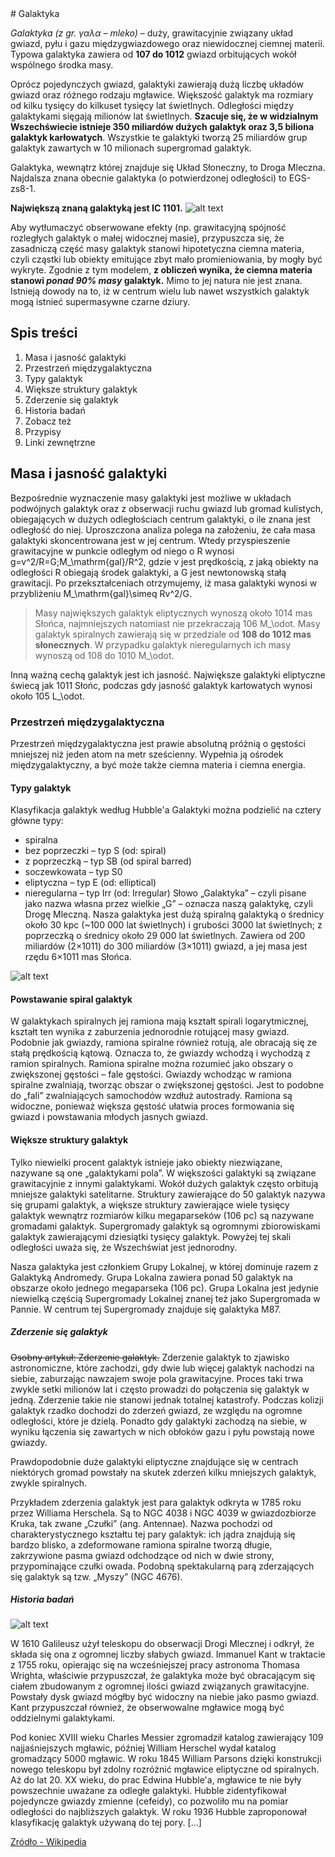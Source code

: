 <meta charset="UTF-8">
# Galaktyka
	
*Galaktyka (z gr. γαλα – mleko)* – duży, grawitacyjnie związany układ gwiazd, pyłu i gazu międzygwiazdowego oraz niewidocznej ciemnej materii. Typowa galaktyka zawiera od **107 do 1012** gwiazd orbitujących wokół wspólnego środka masy.

Oprócz pojedynczych gwiazd, galaktyki zawierają dużą liczbę układów gwiazd oraz różnego rodzaju mgławice. Większość galaktyk ma rozmiary od kilku tysięcy do kilkuset tysięcy lat świetlnych. Odległości między galaktykami sięgają milionów lat świetlnych. **Szacuje się, że w widzialnym Wszechświecie istnieje 350 miliardów dużych galaktyk oraz 3,5 biliona galaktyk karłowatych**. Wszystkie te galaktyki tworzą 25 miliardów grup galaktyk zawartych w 10 milionach supergromad galaktyk.

Galaktyka, wewnątrz której znajduje się Układ Słoneczny, to Droga Mleczna. Najdalsza znana obecnie galaktyka (o potwierdzonej odległości) to EGS-zs8-1.

**Największą znaną galaktyką jest IC 1101.**
![alt text](http://science-fellows.com/wp-content/uploads/2015/4/a-conversation-on-living-space-exploration_1.jpg "Logo Title Text 1")


Aby wytłumaczyć obserwowane efekty (np. grawitacyjną spójność rozległych galaktyk o małej widocznej masie), przypuszcza się, że zasadniczą część masy galaktyk stanowi hipotetyczna ciemna materia, czyli cząstki lub obiekty emitujące zbyt mało promieniowania, by mogły być wykryte. Zgodnie z tym modelem, **z obliczeń wynika, że ciemna materia stanowi _ponad 90% masy_ galaktyk.** Mimo to jej natura nie jest znana. Istnieją dowody na to, iż w centrum wielu lub nawet wszystkich galaktyk mogą istnieć supermasywne czarne dziury.

## Spis treści
1.	Masa i jasność galaktyki
2.	Przestrzeń międzygalaktyczna
3.	Typy galaktyk
4.	Większe struktury galaktyk
5.	Zderzenie się galaktyk
6.	Historia badań
7.	Zobacz też
8.	Przypisy
9.	Linki zewnętrzne

## Masa i jasność galaktyki
Bezpośrednie wyznaczenie masy galaktyki jest możliwe w układach podwójnych galaktyk oraz z obserwacji ruchu gwiazd lub gromad kulistych, obiegających w dużych odległościach centrum galaktyki, o ile znana jest odległość do niej. Uproszczona analiza polega na założeniu, że cała masa galaktyki skoncentrowana jest w jej centrum. Wtedy przyspieszenie grawitacyjne w punkcie odległym od niego o R wynosi g=v^2/R=G\;M_\mathrm{gal}/R^2, gdzie v jest prędkością, z jaką obiekty na odległości R obiegają środek galaktyki, a G jest newtonowską stałą grawitacji. Po przekształceniach otrzymujemy, iż masa galaktyki wynosi w przybliżeniu M_\mathrm{gal}\simeq Rv^2/G.

>Masy największych galaktyk eliptycznych wynoszą około 1014 mas Słońca, najmniejszych natomiast nie przekraczają 106 M_\odot. Masy galaktyk spiralnych zawierają się w przedziale od **108 do 1012 mas słonecznych**. W przypadku galaktyk nieregularnych ich masy wynoszą od 108 do 1010 M_\odot.

Inną ważną cechą galaktyk jest ich jasność. Największe galaktyki eliptyczne świecą jak 1011 Słońc, podczas gdy jasność galaktyk karłowatych wynosi około 105 L_\odot.

### Przestrzeń międzygalaktyczna
Przestrzeń międzygalaktyczna jest prawie absolutną próżnią o gęstości mniejszej niż jeden atom na metr sześcienny. Wypełnia ją ośrodek międzygalaktyczny, a być może także ciemna materia i ciemna energia.

#### Typy galaktyk

Klasyfikacja galaktyk według Hubble'a
Galaktyki można podzielić na cztery główne typy:

* spiralna
* bez poprzeczki – typ S (od: spiral)
* z poprzeczką – typ SB (od spiral barred)
* soczewkowata – typ S0
* eliptyczna – typ E (od: elliptical)
* nieregularna – typ Irr (od: Irregular)
Słowo „Galaktyka” – czyli pisane jako nazwa własna przez wielkie „G” – oznacza naszą galaktykę, czyli Drogę Mleczną. Nasza galaktyka jest dużą spiralną galaktyką o średnicy około 30 kpc (~100 000 lat świetlnych) i grubości 3000 lat świetlnych; z poprzeczką o średnicy około 29 000 lat świetlnych. Zawiera od 200 miliardów (2×1011) do 300 miliardów (3×1011) gwiazd, a jej masa jest rzędu 6×1011 mas Słońca.

![alt text](http://www.holidayshelper.com/wp-content/uploads/2015/12/space-400x400.jpg "Logo Title Text 1")


#### Powstawanie spiral galaktyk
W galaktykach spiralnych jej ramiona mają kształt spirali logarytmicznej, kształt ten wynika z zaburzenia jednorodnie rotującej masy gwiazd. Podobnie jak gwiazdy, ramiona spiralne również rotują, ale obracają się ze stałą prędkością kątową. Oznacza to, że gwiazdy wchodzą i wychodzą z ramion spiralnych. Ramiona spiralne można rozumieć jako obszary o zwiększonej gęstości – fale gęstości. Gwiazdy wchodząc w ramiona spiralne zwalniają, tworząc obszar o zwiększonej gęstości. Jest to podobne do „fali” zwalniających samochodów wzdłuż autostrady. Ramiona są widoczne, ponieważ większa gęstość ułatwia proces formowania się gwiazd i powstawania młodych jasnych gwiazd.

#### Większe struktury galaktyk
Tylko niewielki procent galaktyk istnieje jako obiekty niezwiązane, nazywane są one „galaktykami pola”. W większości galaktyki są związane grawitacyjnie z innymi galaktykami. Wokół dużych galaktyk często orbitują mniejsze galaktyki satelitarne. Struktury zawierające do 50 galaktyk nazywa się grupami galaktyk, a większe struktury zawierające wiele tysięcy galaktyk wewnątrz rozmiarów kilku megaparseków (106 pc) są nazywane gromadami galaktyk. Supergromady galaktyk są ogromnymi zbiorowiskami galaktyk zawierającymi dziesiątki tysięcy galaktyk. Powyżej tej skali odległości uważa się, że Wszechświat jest jednorodny.

Nasza galaktyka jest członkiem Grupy Lokalnej, w której dominuje razem z Galaktyką Andromedy. Grupa Lokalna zawiera ponad 50 galaktyk na obszarze około jednego megaparseka (106 pc). Grupa Lokalna jest jedynie niewielką częścią Supergromady Lokalnej znanej też jako Supergromada w Pannie. W centrum tej Supergromady znajduje się galaktyka M87.

##### Zderzenie się galaktyk

~~Osobny artykuł: Zderzenie galaktyk.~~
Zderzenie galaktyk to zjawisko astronomiczne, które zachodzi, gdy dwie lub więcej galaktyk nachodzi na siebie, zaburzając nawzajem swoje pola grawitacyjne. Proces taki trwa zwykle setki milionów lat i często prowadzi do połączenia się galaktyk w jedną. Zderzenie takie nie stanowi jednak totalnej katastrofy. Podczas kolizji galaktyk rzadko dochodzi do zderzeń gwiazd, ze względu na ogromne odległości, które je dzielą. Ponadto gdy galaktyki zachodzą na siebie, w wyniku łączenia się zawartych w nich obłoków gazu i pyłu powstają nowe gwiazdy.

Prawdopodobnie duże galaktyki eliptyczne znajdujące się w centrach niektórych gromad powstały na skutek zderzeń kilku mniejszych galaktyk, zwykle spiralnych.

Przykładem zderzenia galaktyk jest para galaktyk odkryta w 1785 roku przez Williama Herschela. Są to NGC 4038 i NGC 4039 w gwiazdozbiorze Kruka, tak zwane „Czułki” (ang. Antennae). Nazwa pochodzi od charakterystycznego kształtu tej pary galaktyk: ich jądra znajdują się bardzo blisko, a zdeformowane ramiona spiralne tworzą długie, zakrzywione pasma gwiazd odchodzące od nich w dwie strony, przypominające czułki owada. Podobną spektakularną parą zderzających się galaktyk są tzw. „Myszy” (NGC 4676).

##### Historia badań


![alt text](http://www.epm.org/static/uploads/images/blog/space-picture-1.jpg "Logo Title Text 1")


W 1610 Galileusz użył teleskopu do obserwacji Drogi Mlecznej i odkrył, że składa się ona z ogromnej liczby słabych gwiazd. Immanuel Kant w traktacie z 1755 roku, opierając się na wcześniejszej pracy astronoma Thomasa Wrighta, właściwie przypuszczał, że galaktyka może być obracającym się ciałem zbudowanym z ogromnej ilości gwiazd związanych grawitacyjne. Powstały dysk gwiazd mógłby być widoczny na niebie jako pasmo gwiazd. Kant przypuszczał również, że obserwowalne mgławice mogą być oddzielnymi galaktykami.

Pod koniec XVIII wieku Charles Messier zgromadził katalog zawierający 109 najjaśniejszych mgławic, później William Herschel wydał katalog gromadzący 5000 mgławic. W roku 1845 William Parsons dzięki konstrukcji nowego teleskopu był zdolny rozróżnić mgławice eliptyczne od spiralnych. Aż do lat 20. XX wieku, do prac Edwina Hubble'a, mgławice te nie były powszechnie uważane za odległe galaktyki. Hubble zidentyfikował pojedyncze gwiazdy zmienne (cefeidy), co pozwoliło mu na pomiar odległości do najbliższych galaktyk. W roku 1936 Hubble zaproponował klasyfikację galaktyk używaną do tej pory. [...]

[Zródło - Wikipedia](https://pl.wikipedia.org/wiki/Galaktyka)
